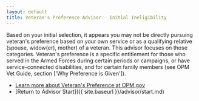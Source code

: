 ```yaml
---
layout: default
title: Veteran's Preference Advisor - Initial Ineligibility
---
```


Based on your initial selection, it appears you may not be directly pursuing veteran's preference based on your own service or as a qualifying relative (spouse, widow(er), mother) of a veteran. This advisor focuses on those categories. Veteran's preference is a specific entitlement for those who served in the Armed Forces during certain periods or campaigns, or have service-connected disabilities, and for certain family members (see OPM Vet Guide, section ['Why Preference is Given']).

* [Learn more about Veteran's Preference at OPM.gov](https://www.opm.gov/policy-data-oversight/veterans-services/vet-guide-for-hr-professionals/)
* [Return to Advisor Start]({{ site.baseurl }}/advisor/start.md)
